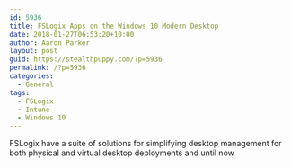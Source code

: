 ```yaml
---
id: 5936
title: FSLogix Apps on the Windows 10 Modern Desktop
date: 2018-01-27T06:53:20+10:00
author: Aaron Parker
layout: post
guid: https://stealthpuppy.com/?p=5936
permalink: /?p=5936
categories:
  - General
tags:
  - FSLogix
  - Intune
  - Windows 10
---
```

FSLogix have a suite of solutions for simplifying desktop management for both physical and virtual desktop deployments and until now 